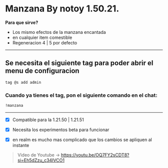 # Manzana By notoy 1.50.21.
**Para que sirve?**
- Los mismo efectos de la manzana encantada
- en cualquier item comestible
- Regeneracion 4 | 5 por defecto

---
## Se necesita el siguiente tag para poder abrir el menu de configuracion
```cmd
tag @s add admin
```

### Cuando ya tienes el tag, pon el siguiente comando en el chat:
```cmd
!manzana
```

---

- [x] Compatible para la 1.21.50 | 1.21.51 
- [x] Necesita los experimentos beta para funcionar
- [x] en realm es mucho mas complicado que los cambios se apliquen al instante


> Video de Youtube -> https://youtu.be/OQ7FY2sCDT8?si=Eh5dZzu_c34IVCO1
